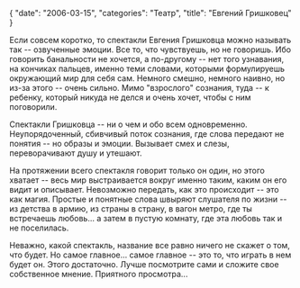 {
"date": "2006-03-15",
"categories": "Театр",
"title": "Евгений Гришковец"
}

Если совсем коротко, то спектакли Евгения Гришковца можно называть так -- озвученные эмоции. Все то, что чувствуешь, но не говоришь. Ибо говорить банальности не хочется, а по-другому -- нет того узнавания, на кончиках пальцев, именно теми словами, которыми формулируешь окружающий мир для себя сам. Немного смешно, немного наивно, но из-за этого -- очень сильно. Мимо "взрослого" сознания, туда -- к ребенку, который никуда не делся и очень хочет, чтобы с ним поговорили.

Спектакли Гришковца -- ни о чем и обо всем одновременно. Неупорядоченный, сбивчивый поток сознания, где слова передают не понятия -- но образы и эмоции. Вызывает смех и слезы, переворачивают душу и утешают.

На протяжении всего спектакля говорит только он один, но этого хватает -- весь мир выстраивается вокруг именно таким, каким он его видит и описывает. Невозможно передать, как это происходит -- это как магия. Простые и понятные слова швыряют слушателя по жизни -- из детства в армию, из страны в страну, в вагон метро, где ты встречаешь любовь... а затем в пустую комнату, где эта любовь так и не поселилась.

Неважно, какой спектакль, название все равно ничего не скажет о том, что будет. Но самое главное... самое главное -- это то, что играть в нем будет он. Этого достаточно. Лучше посмотрите сами и сложите свое собственное мнение. Приятного просмотра...
